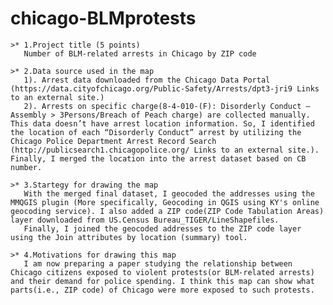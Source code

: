 # chicago-BLMprotests
    >* 1.Project title (5 points)
       Number of BLM-related arrests in Chicago by ZIP code

    >* 2.Data source used in the map
       1). Arrest data downloaded from the Chicago Data Portal (https://data.cityofchicago.org/Public-Safety/Arrests/dpt3-jri9 Links to an external site.)
       2). Arrests on specific charge(8-4-010-(F): Disorderly Conduct – Assembly > 3Persons/Breach of Peach charge) are collected manually. This data doesn’t have arrest location information. So, I identified the location of each “Disorderly Conduct” arrest by utilizing the Chicago Police Department Arrest Record Search (http://publicsearch1.chicagopolice.org/ Links to an external site.). Finally, I merged the location into the arrest dataset based on CB number. 
    
    >* 3.Startegy for drawing the map
       With the merged final dataset, I geocoded the addresses using the MMQGIS plugin (More specifically, Geocoding in QGIS using KY's online geocoding service). I also added a ZIP code(ZIP Code Tabulation Areas) layer downloaded from US.Census Bureau_TIGER/LineShapefiles.
       Finally, I joined the geocoded addresses to the ZIP code layer using the Join attributes by location (summary) tool.

    >* 4.Motivations for drawing this map
       I am now preparing a paper studying the relationship between Chicago citizens exposed to violent protests(or BLM-related arrests) and their demand for police spending. I think this map can show what parts(i.e., ZIP code) of Chicago were more exposed to such protests. 
